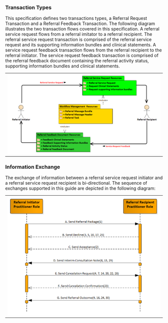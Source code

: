 ### Transaction Types

This specification defines two transactions types, a Referral Request Transaction and a Referral Feedback Transaction. The following diagram illustrates the two transaction flows covered in this specification. A referral service request flows from a referral imitator to a referral recipient. The referral service request transaction is comprised of the referral service request and its supporting information bundles and clinical statements. A service request feedback transaction flows from the referral recipient to the referral initiator. The service request feedback transaction is comprised of the referral feedback document containing the referral activity status, supporting information bundles and clinical statements.

<center><table><tr><td><img src="Scope.png" style="width:100%;"/></td></tr></table></center>

### Information Exchange

The exchange of information between a referral service request initiator and a referral service request recipient is bi-directional. The sequence of exchanges supported in this guide are depicted in the following diagram:

<center>
<table><tr><td><img src="Workflow Sequence.png" style="width:100%;"/></td></tr></table></center>